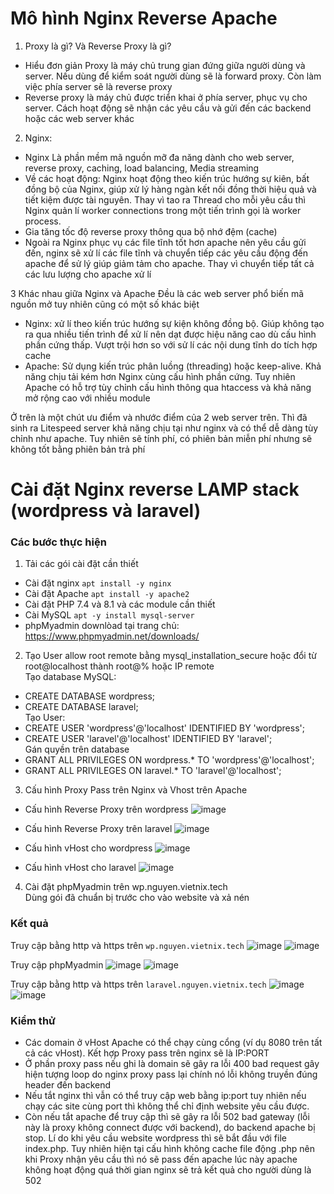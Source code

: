# Mô hình Nginx Reverse Apache
1. Proxy là gì? Và Reverse Proxy là gì?
- Hiểu đơn giản Proxy là máy chủ trung gian đứng giữa người dùng và server. Nếu dùng để kiểm soát người dùng sẽ là forward proxy. Còn làm việc phía server sẽ là reverse proxy
- Reverse proxy là máy chủ được triển khai ở phía server, phục vụ cho server. Cách hoạt động sẽ nhận các yêu cầu và gửi đến các backend hoặc các web server khác
2. Nginx:
- Nginx Là phần mềm mã nguồn mỡ đa năng dành cho web server, reverse proxy, caching, load balancing, Media streaming
- Về các hoạt động: Nginx hoạt động theo kiến trúc hướng sự kiên, bất đồng bộ của Nginx, giúp xử lý hàng ngàn kết nối đồng thời hiệu quả và tiết kiệm được tài nguyên. Thay vì tao ra Thread cho mỗi yêu cầu thì Nginx quản lí worker connections trong một tiến trình gọi là worker process.
- Gia tăng tốc độ reverse proxy thông qua bộ nhớ đệm (cache)
- Ngoài ra Nginx phục vụ các file tĩnh tốt hơn apache nên yêu cầu gửi đến, nginx sẽ xử lí các file tĩnh và chuyển tiếp các yêu cầu động đến apache để sử lý giúp giảm tảm cho apache. Thay vì chuyển tiếp tất cả các lưu lượng cho apache xử lí

3 Khác nhau giữa Nginx và Apache
Đều là các web server phổ biến mã nguồn mở tuy nhiên cũng có một số khác biệt 
- Nginx: xử lí theo kiến trúc hướng sự kiện không đồng bộ. Giúp không tạo ra qua nhiều tiến trình để xử lí nên dạt được hiệu năng cao dù cấu hình phần cứng thấp. Vượt trội hơn so với sử lí các nội dung tĩnh do tích hợp cache
- Apache: Sử dụng kiến trúc phân luồng (threading) hoặc keep-alive. Khả năng chịu tải kém hơn Nginx cùng cấu hình phần cứng. Tuy nhiên Apache có hỗ trợ tùy chỉnh cấu hình thông qua htaccess và khả năng mở rộng cao với nhiều  module


Ở trên là một chút ưu điểm và nhước điểm của 2 web server trên. Thì đã sinh ra Litespeed server khả năng chịu tại như nginx và có thể dễ dàng tùy chỉnh như apache. Tuy nhiên sẽ tính phí, có phiên bản miễn phí nhưng sẽ không tốt bằng phiên bản trả phí


# Cài đặt Nginx reverse LAMP stack (wordpress và laravel)
### Các bước thực hiện
1. Tải các gói cài đặt cần thiết
- Cài đặt nginx ```apt install -y nginx ```
- Cài đặt Apache ```apt install -y apache2```
- Cài đặt PHP 7.4 và 8.1 và các module cần thiết
- Cài MySQL ```apt -y install mysql-server```
- phpMyadmin downlòad tại trang chủ: https://www.phpmyadmin.net/downloads/
2. Tạo User
allow root remote bằng mysql_installation_secure  hoặc đổi từ root@localhost thành root@% hoặc IP remote  
Tạo database MySQL: 
- CREATE DATABASE wordpress;
- CREATE DATABASE laravel;  
Tạo User: 
- CREATE USER 'wordpress'@'localhost'  IDENTIFIED BY  'wordpress';
- CREATE USER 'laravel'@'localhost' IDENTIFIED BY 'laravel';  
Gán quyền trên database
- GRANT ALL PRIVILEGES ON wordpress.* TO 'wordpress'@'localhost';
- GRANT ALL PRIVILEGES ON laravel.* TO 'laravel'@'localhost';
3. Cấu hình Proxy Pass trên Nginx và Vhost trên Apache
- Cấu hình Reverse Proxy trên wordpress
![image](https://github.com/user-attachments/assets/f7070ec6-3905-4a2d-ba31-a63b41544e14)

- Cấu hình Reverse Proxy trên laravel
![image](https://github.com/user-attachments/assets/c52c8246-dc88-4620-8be6-747c56967451)

- Cấu hình vHost cho wordpress
![image](https://github.com/user-attachments/assets/68b50d7b-adbd-4752-8aa8-2235ec01ccce)
- Cấu hình vHost cho laravel
![image](https://github.com/user-attachments/assets/7110bd96-55ca-4b8b-99a5-23329c920535)




4. Cài đặt phpMyadmin trên wp.nguyen.vietnix.tech  
Dùng gói đã chuẩn bị trước cho vào website và xả nén

### Kết quả

Truy cập bằng http và https trên ```wp.nguyen.vietnix.tech```
![image](https://github.com/user-attachments/assets/ba521f6c-f5bb-435b-a64b-343d33828d0c)
![image](https://github.com/user-attachments/assets/eeae65eb-7d6f-4245-b160-cbfe07f63064)


Truy cập phpMyadmin 
![image](https://github.com/user-attachments/assets/45c93892-215e-4224-9f8e-92784c4cd4af)
![image](https://github.com/user-attachments/assets/2a36405c-d341-4ba3-b16f-64128ca99137)


Truy cập bằng http và https trên ```laravel.nguyen.vietnix.tech```
![image](https://github.com/user-attachments/assets/27c76521-1300-455b-b708-4be570c412a2)
![image](https://github.com/user-attachments/assets/cde3df7d-5e18-4c0b-94f3-d71003dc3548)

### Kiểm thử

- Các domain ở vHost Apache có thể chạy cùng cổng (ví dụ 8080 trên tất cả các vHost). Kết hợp Proxy pass trên nginx sẽ là IP:PORT
- Ở phần proxy pass nếu ghi là domain sẽ gây ra lỗi 400 bad request gây hiện tượng loop do nginx proxy pass lại chính nó lỗi không truyền đúng header đến backend
- Nếu tắt nginx thì vẫn có thể truy cập web bằng ip:port tuy nhiên nếu chạy các site cùng port thì không thể chỉ định website yêu cầu được.
- Còn nếu tắt apache để truy cập thì sẽ gây ra lỗi 502 bad gateway (lỗi này là proxy không connect được với backend), do backend apache bị stop. Lí do khi yêu cầu website wordpress thì sẽ bắt đầu với file index.php. Tuy nhiên hiện tại cấu hình không cache file động .php nên khi Proxy nhận yêu cầu thì nó sẽ pass đến apache lúc này apache không hoạt động quá thời gian nginx sẽ trả kết quả cho người dùng là 502









